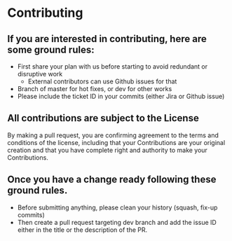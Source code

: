 # Contributing

## If you are interested in contributing, here are some ground rules:
* First share your plan with us before starting to avoid redundant or disruptive work
    * External contributors can use Github issues for that
* Branch of master for hot fixes, or dev for other works
* Please include the ticket ID in your commits (either Jira or Github issue)


## All contributions are subject to the License
By making a pull request, you are confirming agreement to the terms and conditions of the license, including that your Contributions are your original creation and that you have complete right and authority to make your Contributions.

## Once you have a change ready following these ground rules.
* Before submitting anything, please clean your history (squash, fix-up commits)
* Then create a pull request targeting dev branch and add the issue ID either in the title or the description of the PR.

